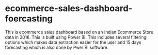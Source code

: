 # ecommerce-sales-dashboard-foercasting
This is ecommerce sales dashboard based on an Indian Ecommerce Store data in 2018.
This is built using Power Bi.
This includes several filtering options which makes data extraction easier for the user and 15 days forecasting which is also done by Pwer Bi software.
